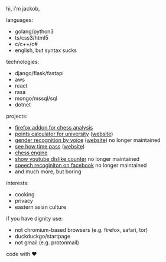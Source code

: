 hi, i'm jackob,

languages:

- golang/python3
- ts/css3/html5
- c/c++/c#
- english, but syntax sucks

technologies:

- django/flask/fastapi
- aws
- react
- rasa
- mongo/mssql/sql
- dotnet

projects:

- [firefox addon for chess analysis](https://addons.mozilla.org/en-US/firefox/addon/chess-com-analyse-at-lichess/)
- [points calculator for university](https://github.com/zeraye/wut-calculator) ([website](https://zeraye.github.io/wut-calculator/))
- [gender recognition by voice](https://github.com/zeraye/rege) ([website](https://zeraye.github.io/rege/)) no longer maintained
- [see how time pass](https://github.com/zeraye/ageing) ([website](https://zeraye.github.io/ageing/))
- [chess engine](https://github.com/zeraye/buba)
- [show youtube dislike counter](https://github.com/zeraye/youtube-dislikes-counter) no longer maintained
- [speech recoginiton on facebook](https://github.com/zeraye/facebook-speech-recognition) no longer maintained
- and much more, but boring

interests:

- cooking
- privacy
- eastern asian culture

if you have dignity use:

- not chromium-based browsers (e.g. firefox, safari, tor)
- duckduckgo/startpage
- not gmail (e.g. protonmail)

code with ❤️
